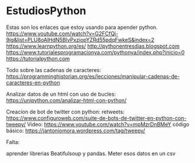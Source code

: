 # EstudiosPython

Estas son los enlaces que estoy usando para apender python.
https://www.youtube.com/watch?v=G2FCfQj-9ig&list=PLU8oAlHdN5BlvPxziopYZRd55pdqFwkeS&index=2
https://www.learnpython.org/es/
http://pythonentresdias.blogspot.com
https://www.tutorialesprogramacionya.com/pythonya/index.php?inicio=0
https://tutorialpython.com

Todo sobre las cadenas de caracteres:
https://programminghistorian.org/es/lecciones/manipular-cadenas-de-caracteres-en-python

Analizar datos de un html con uso de bucles: https://unipython.com/analizar-html-con-python/

Creacion de bot de twitter con python:
  retweets: https://www.configuroweb.com/suite-de-bots-de-twitter-en-python-con-tweepy/
  Video: https://www.youtube.com/watch?v=mpMzrDnBMeY
  código básico: https://jantoniomora.wordpress.com/tag/tweepy/



Falta:

aprender librerias Beatifulsoup y pandas.
Meter esos datos en un csv
